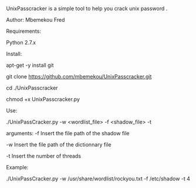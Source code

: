 

UnixPasscracker is a simple tool to help you crack unix password .

Author: Mbemekou Fred

Requirements:

Python 2.7.x

Install:

apt-get -y install git

git clone https://github.com/mbemekou/UnixPasscracker.git        </br>

cd ./UnixPasscracker

chmod +x UnixPasscracker.py

Use:

./UnixPassCracker.py -w <wordlist_file> -f <shadow_file> -t <number of threads>

arguments:
  -f          Insert the file path of the shadow file
  
  -w          Insert the file path of the dictionnary file
  
  -t          Insert the number of threads           
  
                        
Example:

./UnixPassCracker.py -w /usr/share/wordlist/rockyou.txt -f /etc/shadow -t 4

